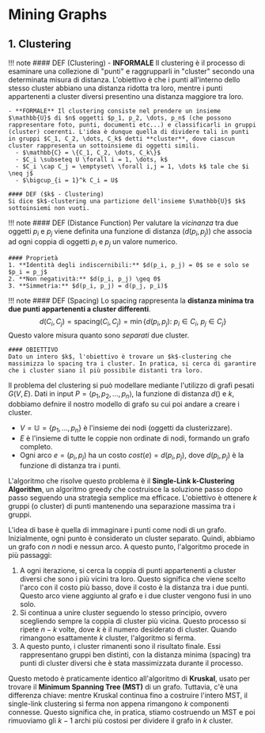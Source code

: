 # Mining Graphs

## 1. Clustering

!!! note
    #### DEF (Clustering)
    - **INFORMALE** Il clustering è il processo di esaminare una collezione di "punti" e raggrupparli in "cluster" secondo una determinata misura di distanza. L'obiettivo è che i punti all'interno dello stesso cluster abbiano una distanza ridotta tra loro, mentre i punti appartenenti a cluster diversi presentino una distanza maggiore tra loro.

    - **FORMALE** Il clustering consiste nel prendere un insieme $\mathbb{U}$ di $n$ oggetti $p_1, p_2, \dots, p_n$ (che possono rappresentare foto, punti, documenti etc...) e classificarli in gruppi (cluster) coerenti. L'idea è dunque quella di dividere tali in punti in gruppi $C_1, C_2, \dots, C_k$ detti **cluster**, dove ciascun cluster rappresenta un sottoinsieme di oggetti simili.
      - $\mathbb{C} = \{C_1, C_2, \dots, C_k\}$
      - $C_i \subseteq U \forall i = 1, \dots, k$
      - $C_i \cap C_j = \emptyset\ \forall i,j = 1, \dots k$ tale che $i \neq j$
      - $\bigcup_{i = 1}^k C_i = U$
    
    #### DEF ($k$ - Clustering)
    Si dice $k$-clustering una partizione dell'insieme $\mathbb{U}$ $k$ sottoinsiemi non vuoti.

!!! note
    #### DEF (Distance Function)
    Per valutare la *vicinanza* tra due oggetti $p_i$ e $p_j$ viene definita una funzione di distanza $(d(p_i, p_j))$ che associa ad ogni coppia di oggetti $p_i$ e $p_j$ un valore numerico.

    #### Proprietà
    1. **Identità degli indiscernibili:** $d(p_i, p_j) = 0$ se e solo se $p_i = p_j$​
    2. **Non negatività:** $d(p_i, p_j) \geq 0$
    3. **Simmetria:** $d(p_i, p_j) = d(p_j, p_i)$

!!! note
    #### DEF (Spacing)
    Lo spacing rappresenta la **distanza minima tra due punti appartenenti a cluster differenti**.
    $$d(C_i, C_j) = \text{spacing}(C_i, C_j) = \min⁡\{d(p_i ,p_j):\ p_i \in C_i,\ p_j \in C_j\}$$
    Questo valore misura quanto sono *separati* due cluster.

    #### OBIETTIVO
    Dato un intero $k$, l'obiettivo è trovare un $k$-clustering che massimizza lo spacing tra i cluster. In pratica, si cerca di garantire che i cluster siano il più possibile distanti tra loro.

Il problema del clustering si può modellare mediante l'utilizzo di grafi pesati $G(V, E)$.
Dati in input $P = \langle p_1, p_2, \dots, p_n \rangle$, la funzione di distanza $d()$ e $k$, dobbiamo defnire il nostro modello di grafo su cui poi andare a creare i cluster.

- $V = \mathbb{U} = \{p_1​, \dots, p_n​\}$ è l'insieme dei nodi (oggetti da clusterizzare).
- $E$ è l'insieme di tutte le coppie non ordinate di nodi, formando un grafo completo.
- Ogni arco $e = (p_i, p_j)$ ha un costo $cost(e) = d(p_i, p_j)$, dove $d(p_i, p_j)$ è la funzione di distanza tra i punti.

L'algoritmo che risolve questo problema è il **Single-Link k-Clustering Algorithm**, un algoritmo greedy che costruisce la soluzione passo dopo passo seguendo una strategia semplice ma efficace. L'obiettivo è ottenere $k$ gruppi (o cluster) di punti mantenendo una separazione massima tra i gruppi.

L'idea di base è quella di immaginare i punti come nodi di un grafo. Inizialmente, ogni punto è considerato un cluster separato. Quindi, abbiamo un grafo con $n$ nodi e nessun arco. A questo punto, l'algoritmo procede in più passaggi:

1. A ogni iterazione, si cerca la coppia di punti appartenenti a cluster diversi che sono i più vicini tra loro. Questo significa che viene scelto l'arco con il costo più basso, dove il costo è la distanza tra i due punti. Questo arco viene aggiunto al grafo e i due cluster vengono fusi in uno solo.
2. Si continua a unire cluster seguendo lo stesso principio, ovvero scegliendo sempre la coppia di cluster più vicina. Questo processo si ripete $n − k$ volte, dove $k$ è il numero desiderato di cluster. Quando rimangono esattamente $k$ cluster, l'algoritmo si ferma.
3. A questo punto, i cluster rimanenti sono il risultato finale. Essi rappresentano gruppi ben distinti, con la distanza minima (spacing) tra punti di cluster diversi che è stata massimizzata durante il processo.

Questo metodo è praticamente identico all'algoritmo di **Kruskal**, usato per trovare il **Minimum Spanning Tree (MST)** di un grafo. Tuttavia, c'è una differenza chiave: mentre Kruskal continua fino a costruire l'intero MST, il single-link clustering si ferma non appena rimangono $k$ componenti connesse. Questo significa che, in pratica, stiamo costruendo un MST e poi rimuoviamo gli $k − 1$ archi più costosi per dividere il grafo in $k$ cluster.
